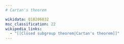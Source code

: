 ```yaml
---
# Cartan's theorem

wikidata: Q18206032
msc_classification: 22
wikipedia_links:
  - "[[Closed subgroup theorem|Cartan's theorem]]"
---
```

